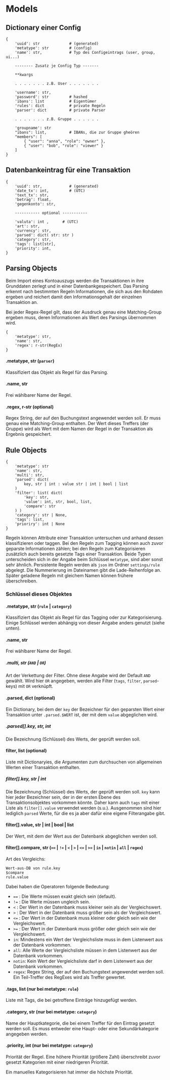 # Models

## Dictionary einer Config

```
{
    'uuid': str             # (generated)
    'metatype': str         # (config)
    'name': str,            # Typ des Configeintrags (user, group, ui...)

    -------- Zusatz je Config Typ -------

    **kwargs
    
    . . . . . . . z.B. User . . . . . . .

    'username': str,
    'password': str         # hashed
    'ibans': list           # Eigentümer
    'rules': dict           # private Regeln
    'parser': dict          # private Parser

    . . . . . . . z.B. Gruppe . . . . . .

    'groupname': str
    "ibans": list,          # IBANs, die zur Gruppe gheören
    "members": [
        { "user": "anna", "role": "owner" },
        { "user": "bob", "role": "viewer" }
    ]
}
```

## Datenbankeintrag für eine Transaktion

```
{
    'uuid': str,            # (generated)
    'date_tx': int,         # (UTC)
    'text_tx': str,
    'betrag': float,
    'gegenkonto': str,

    ----------- optional -----------

    'valuta': int ,      # (UTC)
    'art': str,
    'currency': str,
    'parsed': dict( str: str )
    'category': str,
    'tags': list[str],
    'priority': int,
}
```

## Parsing Objects

Beim Import eines Kontoauszugs werden die Transaktionen in ihre Grunddaten zerlegt und in einer Datenbankgespeichert. Das Parsing erkennt nach bestimmten Regeln Informationen, die sich aus den Rohdaten ergeben und reichert damit den Informationsgehalt der einzelnen Transaktion an.

Bei jeder Regex-Regel gilt, dass der Ausdruck genau eine Matching-Group ergeben muss, deren Informationen als Wert des Parsings übernommen wird.

```
{
    'metatype': str,
    'name': str,
    'regex': r-str(RegEx)
}
```

#### .metatype, str (`parser`)

Klassifiziert das Objekt als Regel für das Parsing.

#### .name, str

Frei wählbarer Name der Regel.

#### .regex, r-str (optional)

Regex String, der auf den Buchungstext angewendet werden soll. Er muss genau eine Matching-Group enthalten. Der Wert dieses Treffers (der Gruppe) wird als Wert mit dem Namen der Regel in der Transaktion als Ergebnis gespeichert.

## Rule Objects

```
{
    'metatype': str
    'name': str,
    'multi': str,
    'parsed': dict(
        key, str | int : value str | int | bool | list
    )
    'filter': list( dict(
        'key': str,
        'value': int, str, bool, list,
        'compare': str
    ) )
    'category': str | None,
    'tags': list,
    'prioriry': int | None
}
```

Regeln können Attribute einer Transaktion untersuchen und anhand dessen klassifizieren oder taggen. Bei den Regeln zum Tagging können auch zuvor geparste Informationen zählen; bei den Regeln zum Kategorisieren zusätzlich auch bereits gesetzte Tags einer Transaktion. Beide Typen unterscheiden sich in der Angabe beim Schlüssel `metatype`, sind aber sonst sehr ähnlich. Persistente Regeln werden als `json` im Ordner `settings/rule` abgelegt. Die Nummerierung im Dateinamen gibt die Lade-Reihenfolge an. Später geladene Regeln mit gleichem Namen können frühere überschreiben.

### Schlüssel dieses Objektes

#### .metatype, str (`rule` | `category`)

Klassifiziert das Objekt als Regel für das Tagging oder zur Kategorisierung. Einige Schlüssel werden abhängig von dieser Angabe anders genutzt (siehe unten).

#### .name, str

Frei wählbarer Name der Regel.

##### .multi, str (`AND` | `OR`)

Art der Verkettung der Filter. Ohne diese Angabe wird der Default `AND` gewählt. Wird hier `OR` angegeben, werden alle Filter (`tags`, `filter`, `parsed`-keys) mit `OR` verknüpft.

#### .parsed, dict (optional)

Ein Dictionary, bei dem der `key` der Bezeichner für den geparsten Wert einer Transaktion unter `.parsed.$WERT` ist, der mit dem `value` abgeglichen wird.

##### .parsed[].key, str, int

Die Bezeichnung (Schlüssel) des Werts, der geprüft werden soll.

#### filter, list (optional)

Liste mit Dictionaryies, die Argumenten zum durchsuchen von allgemeinen Werten einer Transaktion enthalten.

##### filter[].key, str | int

Die Bezeichnung (Schlüssel) des Werts, der geprüft werden soll. `key` kann hier jeder Bezeichner sein, der in der ersten Ebene des Transaktionsobjektes vorkommen könnte. Daher kann auch `tags` mit einer Liste als `filter[].value` verwendet werden (s.u.). Ausgenommen sind hier lediglich `parsed` Werte, für die es ja aber dafür eine eigene Filterangabe gibt.

#### filter[].value, str | int | bool | list

Der Wert, mit dem der Wert aus der Datenbank abgeglichen werden soll.

#### filter[].compare, str (`==` | `!=` | `<` | `>` | `<=` | `>=` | `in` | `notin` | `all` | `regex`)

Art des Vergleichs:

```
Wert-aus-DB von rule.key
$compare
rule.value
```

Dabei haben die Operatoren folgende Bedeutung:

- `==` : Die Werte müssen exakt gleich sein (default).
- `!=` : Die Werte müssen ungleich sein.
- `<` : Der Wert in der Datenbank muss kleiner sein als der Vergleichswert.
- `>` : Der Wert in der Datenbank muss größer sein als der Vergleichswert.
- `<=` : Der Wert in der Datenbank muss kleiner oder gleich sein wie der Vergleichswert.
- `>=` : Der Wert in der Datenbank muss größer oder gleich sein wie der Vergleichswert.
- `in`: Mindestens ein Wert der Vergleichsliste muss in dem Listenwert aus der Datenbank vorkommen.
- `all`: Alle Werte der Vergleichsliste müssen in dem Listenwert aus der Datenbank vorkommen.
- `notin`: Kein Wert der Vergleichsliste darf in dem Listenwert aus der Datenbank vorkommen.
- `regex`: Regex String, der auf den Buchungstext angewendet werden soll. Ein Teil-Treffer des RegExes wird als Treffer gewertet.

#### .tags, list (nur bei metatype: `rule`)

Liste mit Tags, die bei getroffene Einträge hinzugefügt werden.

#### .category, str (nur bei metatype: `category`)

Name der Hauptkategorie, die bei einem Treffer für den Eintrag gesetzt werden soll. Es muss entweder eine Haupt- oder eine Sekundärkategorie angegeben werden.

#### .priority, int (nur bei metatype: `category`)

Priorität der Regel. Eine höhere Priorität (größere Zahl) überschreibt zuvor gesetzt Kategorien mit einer niedrigeren Priorität.

Ein manuelles Kategorisieren hat immer die höchste Priorität.

